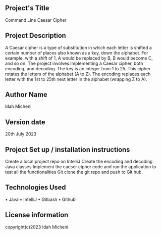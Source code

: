 ## Project's Title
Command Line Caesar Cipher
## Project Description
A Caesar cipher is a type of substitution in which each letter is shifted a certain number of places also known as a key, down the alphabet.  For example, with a shift of 1, A would be replaced by B, B would become C, and so on. The project involves Implementing a Caesar cipher, both encoding, and decoding. The key is an integer from 1 to 25. This cipher rotates the letters of the alphabet (A to Z). The encoding replaces each letter with the 1st to 25th next letter in the alphabet (wrapping Z to A).
## Author Name
Idah Micheni
## Version date
20th July 2023
## Project Set up / installation instructions
Create a local project repo on IntelliJ
Create the encoding and decoding Java classes
Implement the caeser cipher code and run the application to test all the functionalities
Git clone the git repo and push to Git hub.
## Technologies Used
•	Java
•	IntelliJ
•	Gitbash
•	Github
## License information
copyright(c)2023 Idah Micheni